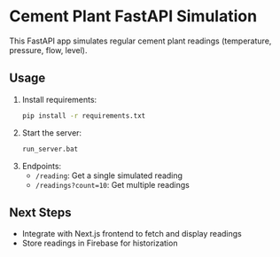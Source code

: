 # Cement Plant FastAPI Simulation

This FastAPI app simulates regular cement plant readings (temperature, pressure, flow, level).

## Usage

1. Install requirements:
   ```bash
   pip install -r requirements.txt
   ```
2. Start the server:
   ```bash
   run_server.bat
   ```
3. Endpoints:
   - `/reading`: Get a single simulated reading
   - `/readings?count=10`: Get multiple readings

## Next Steps
- Integrate with Next.js frontend to fetch and display readings
- Store readings in Firebase for historization
